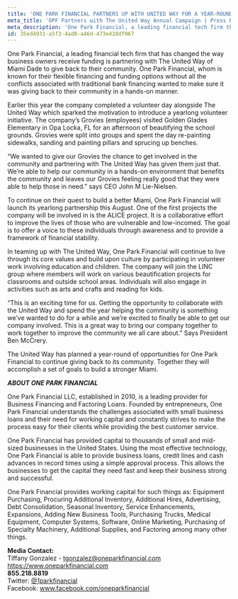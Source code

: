 ```yaml
---
title: 'ONE PARK FINANCIAL PARTNERS UP WITH UNITED WAY FOR A YEAR-ROUND CAMPAIGN'
meta_title: 'OPF Partners with The United Way Annual Campaign | Press Release'
meta_description: 'One Park Financial, a leading financial tech firm that has changed the way business owners receive funding is partnering with The United Way of Miami Dade to give back to their community.'
id: 35ed4931-a5f3-4ad0-a46d-473e428df067
---
```

One Park Financial, a leading financial tech firm that has changed the way business owners receive funding is partnering with The United Way of Miami Dade to give back to their community. One Park Financial, whom is known for their flexible financing and funding options without all the conflicts associated with traditional bank financing wanted to make sure it was giving back to their community in a hands-on manner.

Earlier this year the company completed a volunteer day alongside The United Way which sparked the motivation to introduce a yearlong volunteer initiative. The company’s Grovies (employees) visited Golden Glades Elementary in Opa Locka, FL for an afternoon of beautifying the school grounds. Grovies were split into groups and spent the day re-painting sidewalks, sanding and painting pillars and sprucing up benches.

“We wanted to give our Grovies the chance to get involved in the community and partnering with The United Way has given them just that. We’re able to help our community in a hands-on environment that benefits the community and leaves our Grovies feeling really good that they were able to help those in need.” says CEO John M Lie-Nielsen.

To continue on their quest to build a better Miami, One Park Financial will launch its yearlong partnership this August. One of the first projects the company will be involved in is the ALICE project. It is a collaborative effort to improve the lives of those who are vulnerable and low-incomed. The goal is to offer a voice to these individuals through awareness and to provide a framework of financial stability.

In teaming up with The United Way, One Park Financial will continue to live through its core values and build upon culture by participating in volunteer work involving education and children. The company will join the LINC group where members will work on various beautification projects for classrooms and outside school areas. Individuals will also engage in activities such as arts and crafts and reading for kids.

“This is an exciting time for us. Getting the opportunity to collaborate with the United Way and spend the year helping the community is something we’ve wanted to do for a while and we’re excited to finally be able to get our company involved. This is a great way to bring our company together to work together to improve the community we all care about.” Says President Ben McCrery.

The United Way has planned a year-round of opportunities for One Park Financial to continue giving back to its community. Together they will accomplish a set of goals to build a stronger Miami.

<strong><em>ABOUT ONE PARK FINANCIAL </em></strong>

One Park Financial LLC, established in 2010, is a leading provider for Business Financing and Factoring Loans. Founded by entrepreneurs, One Park Financial understands the challenges associated with small business loans and their need for working capital and constantly strives to make the process easy for their clients while providing the best customer service.

One Park Financial has provided capital to thousands of small and mid-sized businesses in the United States. Using the most effective technology, One Park Financial is able to provide business loans, credit lines and cash advances in record times using a simple approval process. This allows the businesses to get the capital they need fast and keep their business strong and successful.

One Park Financial provides working capital for such things as: Equipment Purchasing, Procuring Additional Inventory, Additional Hires, Advertising, Debt Consolidation, Seasonal Inventory, Service Enhancements, Expansions, Adding New Business Tools, Purchasing Trucks, Medical Equipment, Computer Systems, Software, Online Marketing, Purchasing of Specialty Machinery, Additional Supplies, and Factoring among many other things.

**Media Contact:** 
<br/>
Tiffany Gonzalez - tgonzalez@oneparkfinancial.com
<br/>
<a href="https://www.oneparkfinancial.com/">https://www.oneparkfinancial.com</a>
<br/>
**855.218.8819**
<br/>
Twitter: <a href="https://twitter.com/1parkfinancial">@1parkfinancial</a> 
<br/>
Facebook: <a href="https://www.facebook.com/oneparkfinancial">www.facebook.com/oneparkfinancial</a>
